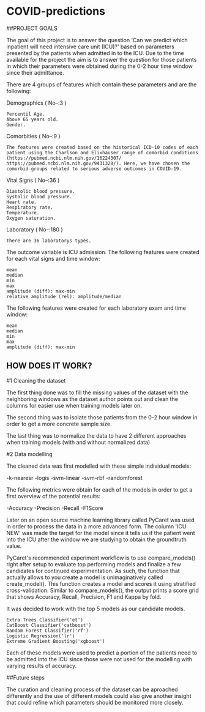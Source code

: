 # COVID-predictions

##PROJECT GOALS

The goal of this project is to answer the question 'Can we predict which inpatient will need intensive care unit (ICU)?' based on parameters presented by the patients when admitted in to the ICU. Due to the time available for the project the aim is to answer the question for those patients in which their parameters were obtained during the 0-2 hour time window since their admittance.


There are 4 groups of features which contain these parameters and are the following:

Demographics ( No–:3 )

    Percentil Age.
    Above 65 years old.
    Gender.

Comorbities ( No–:9 )

    The features were created based on the historical ICD-10 codes of each patient using the Charlson and Elixhauser range of comorbid conditions (https://pubmed.ncbi.nlm.nih.gov/16224307/ https://pubmed.ncbi.nlm.nih.gov/9431328/). Here, we have chosen the comorbid groups related to serious adverse outcomes in COVID-19.

Vital Signs ( No–:36 )

    Diastolic blood pressure.
    Systolic blood pressure.
    Heart rate.
    Respiratory rate.
    Temperature.
    Oxygen saturation.

Laboratory ( No–:180 )

    There are 36 laboratorys types.

The outcome variable is ICU admission.
The following features were created for each vital signs and time window:

    mean
    median
    min
    max
    amplitude (diff): max-min
    relative amplitude (rel): amplitude/median

The following features were created for each laboratory exam and time window:

    mean
    median
    min
    max
    amplitude (diff): max-min

## HOW DOES IT WORK?

#1 Cleaning the dataset 

The first thing done was to fill the missing values of the dataset with the neighboring windows as the dataset author points out and clean the columns for easier use when training models later on.

The second thing was to isolate those patients from the 0-2 hour window in order to get a more concrete sample size. 

The last thing was to normalize the data  to have 2 different approaches when training models (with and without normalized data)

#2 Data modelling

The cleaned data was first modelled with these simple individual models:

  -k-nearesr
  -logis
  -svm-linear
  -svm-rbf
  -randomforest
  
The following metrics were obtain for each of the models in order to get a first overview of the potential results:

  -Accuracy
	-Precision
	-Recall
	-F1Score
  
Later on an open source machine learning library called PyCaret was used in order to process the data in a more advanced form. The column 'ICU NEW' was made the target for the model since it tells us if the patient went into the ICU after the window we are studying to obtain the groundtruth value.

PyCaret's recommended experiment workflow is to use compare_models() right after setup to evaluate top performing models and finalize a few candidates for continued experimentation. As such, the function that actually allows to you create a model is unimaginatively called create_model(). This function creates a model and scores it using stratified cross-validation. Similar to compare_models(), the output prints a score grid that shows Accuracy, Recall, Precision, F1 and Kappa by fold.

It was decided to work with the top 5 models as our candidate models.

    Extra Trees Classifier('et')
    CatBoost Classifier('catboost')
    Random Forest Classifier('rf')
    Logistic Regression('lr')
    Extreme Gradient Boosting('xgboost')
    
Each of these models were used to predict a portion of the patients need to be admitted into the ICU since those were not used for the modelling with varying results of accuracy.

##Future steps

The curation and cleaning process of the dataset can be aproached differently and the use of different models could also give another insight that could refine which parameters should be monitored more closely.

